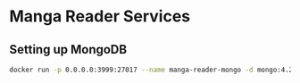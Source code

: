 # Manga Reader Services

## Setting up MongoDB
```sh
docker run -p 0.0.0.0:3999:27017 --name manga-reader-mongo -d mongo:4.2.0
```